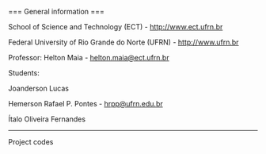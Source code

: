 === General information ===

School of Science and Technology (ECT) - http://www.ect.ufrn.br

Federal University of Rio Grande do Norte (UFRN) - http://www.ufrn.br

Professor: Helton Maia - helton.maia@ect.ufrn.br

Students:

Joanderson Lucas

Hemerson Rafael P. Pontes - hrpp@ufrn.edu.br

Ítalo Oliveira Fernandes 

------------------------------------------------------

Project codes

